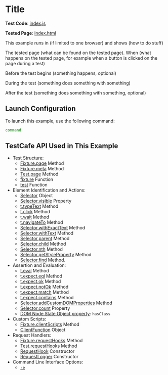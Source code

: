 # Title

**Test Code**: [index.js](index.js)

**Tested Page**: [index.html](index.html)

This example runs in (if limited to one browser) and shows (how to do stuff)

The tested page (what can be found on the tested page). When (what happens on the tested page, for example when a button is clicked on the page during a test)

Before the test begins (something happens, optional)

During the test (something does something with something)

After the test (something does something with something, optional)

## Launch Configuration

To launch this example, use the following command:

```sh
command
```

## TestCafe API Used in This Example

* Test Structure:
  * [Fixture.page](https://devexpress.github.io/testcafe/documentation/reference/test-api/fixture/page.html) Method
  * [Fixture.meta](https://devexpress.github.io/testcafe/documentation/reference/test-api/fixture/meta.html) Method
  * [Test.page](https://devexpress.github.io/testcafe/documentation/reference/test-api/test/page.html) Method
  * [fixture](https://devexpress.github.io/testcafe/documentation/reference/test-api/global/fixture.html) Function
  * [test](https://devexpress.github.io/testcafe/documentation/reference/test-api/global/test.html) Function
* Element Identification and Actions:
  * [Selector](https://devexpress.github.io/testcafe/documentation/reference/test-api/selector/) Object
  * [Selector.visible](https://devexpress.github.io/testcafe/documentation/reference/test-api/domnodestate.html) Property
  * [t.typeText](https://devexpress.github.io/testcafe/documentation/reference/test-api/testcontroller/typetext.html) Method
  * [t.click](https://devexpress.github.io/testcafe/documentation/reference/test-api/testcontroller/click.html) Method
  * [t.wait](https://devexpress.github.io/testcafe/documentation/reference/test-api/testcontroller/wait.html) Method
  * [t.navigateTo](https://devexpress.github.io/testcafe/documentation/reference/test-api/testcontroller/navigateto.html) Method
  * [Selector.withExactText](https://devexpress.github.io/testcafe/documentation/reference/test-api/selector/withexacttext.html) Method
  * [Selector.withText](https://devexpress.github.io/testcafe/documentation/reference/test-api/selector/withtext.html) Method
  * [Selector.parent](https://devexpress.github.io/testcafe/documentation/reference/test-api/selector/parent.html) Method
  * [Selector.child](https://devexpress.github.io/testcafe/documentation/reference/test-api/selector/child.html) Method
  * [Selector.nth](https://devexpress.github.io/testcafe/documentation/reference/test-api/selector/nth.html) Method
  * [Selector.getStyleProperty](https://devexpress.github.io/testcafe/documentation/reference/test-api/domnodestate.html) Method
  * [Selector.find](https://devexpress.github.io/testcafe/documentation/reference/test-api/selector/find.html) Method.
* Assertion and Evaluation:
  * [t.eval](https://devexpress.github.io/testcafe/documentation/reference/test-api/testcontroller/eval.html) Method
  * [t.expect.eql](https://devexpress.github.io/testcafe/documentation/reference/test-api/testcontroller/expect/eql.html) Method
  * [t.expect.ok](https://devexpress.github.io/testcafe/documentation/reference/test-api/testcontroller/expect/ok.html) Method
  * [t.expect.notOk](https://devexpress.github.io/testcafe/documentation/reference/test-api/testcontroller/expect/notok.html) Method
  * [t.expect.match](https://devexpress.github.io/testcafe/documentation/reference/test-api/testcontroller/expect/match.html) Method
  * [t.expect.contains](https://devexpress.github.io/testcafe/documentation/reference/test-api/testcontroller/expect/contains.html) Method
  * [Selector.addCustomDOMProperties](https://devexpress.github.io/testcafe/documentation/reference/test-api/selector/addcustomdomproperties.html) Method
  * [Selector.count](https://devexpress.github.io/testcafe/documentation/reference/test-api/selector/count.html) Property
  * [DOM Node State Object property](https://devexpress.github.io/testcafe/documentation/reference/test-api/domnodestate.html): `hasClass`
* Custom Scripts:
  * [Fixture.clientScripts](https://devexpress.github.io/testcafe/documentation/reference/test-api/fixture/clientscripts.html) Method
  * [ClientFunction](https://devexpress.github.io/testcafe/documentation/reference/test-api/clientfunction/) Object
* Request Handlers:
  * [Fixture.requestHooks](https://devexpress.github.io/testcafe/documentation/reference/test-api/fixture/requesthooks.html) Method
  * [Test.requestHooks](https://devexpress.github.io/testcafe/documentation/reference/test-api/test/requesthooks.html) Method
  * [RequestHook](https://devexpress.github.io/testcafe/documentation/reference/test-api/requesthook/constructor.html) Constructor
  * [RequestLogger](https://devexpress.github.io/testcafe/documentation/reference/test-api/requestlogger/constructor.html) Constructor
* Command Line Interface Options:
  * [`-e`](https://devexpress.github.io/testcafe/documentation/reference/command-line-interface.html#-e---skip-js-errors)